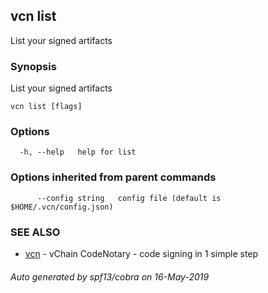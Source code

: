 ## vcn list

List your signed artifacts

### Synopsis

List your signed artifacts

```
vcn list [flags]
```

### Options

```
  -h, --help   help for list
```

### Options inherited from parent commands

```
      --config string   config file (default is $HOME/.vcn/config.json)
```

### SEE ALSO

* [vcn](vcn.md)	 - vChain CodeNotary - code signing in 1 simple step

###### Auto generated by spf13/cobra on 16-May-2019
